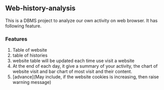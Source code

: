 ## Web-history-analysis
This is a DBMS project to analyze our own activity on web browser. It has following feature.

### Features
1. Table of website
2. table of histories
3. website table will be updated each time use visit a website
4. At the end of each day, it give a summary of your activity, the chart of website visit and bar chart of most visit and their content.
5. [advance](May include, if the website cookies is increasing, then raise warning message)